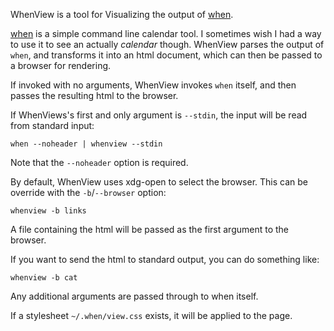 WhenView is a tool for Visualizing the output of [when][1].

[when][1] is a simple command line calendar tool. I sometimes wish I had a way
to use it to see an actually *calendar* though. WhenView parses the output of
`when`, and transforms it into an html document, which can then be passed to a
browser for rendering.

If invoked with no arguments, WhenView invokes `when` itself, and then
passes the resulting html to the browser.

If WhenViews's first and only argument is `--stdin`, the input will be
read from standard input:

    when --noheader | whenview --stdin

Note that the `--noheader` option is required.

By default, WhenView uses xdg-open to select the browser. This can be
override with the `-b`/`--browser` option:

    whenview -b links

A file containing the html will be passed as the first argument to the
browser.

If you want to send the html to standard output, you can do something
like:

    whenview -b cat

Any additional arguments are passed through to when itself.

If a stylesheet `~/.when/view.css` exists, it will be applied to the
page.

[1]: http://www.lightandmatter.com/when/when.html
